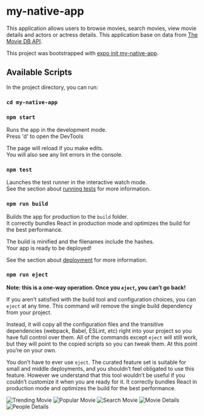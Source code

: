 ﻿# my-native-app
This application allows users to browse movies, search movies, view movie details and actors or actress details.
This application base on data from [The Movie DB API](https://www.themoviedb.org/documentation/api).

This project was bootstrapped with [expo init my-native-app](https://github.com/expo/expo-cli).
## Available Scripts

In the project directory, you can run:

### `cd my-native-app`
### `npm start`

Runs the app in the development mode.<br />
Press 'd' to open the DevTools

The page will reload if you make edits.<br />
You will also see any lint errors in the console.

### `npm test`

Launches the test runner in the interactive watch mode.<br />
See the section about [running tests](https://facebook.github.io/create-react-app/docs/running-tests) for more information.

### `npm run build`

Builds the app for production to the `build` folder.<br />
It correctly bundles React in production mode and optimizes the build for the best performance.

The build is minified and the filenames include the hashes.<br />
Your app is ready to be deployed!

See the section about [deployment](https://facebook.github.io/create-react-app/docs/deployment) for more information.

### `npm run eject`

**Note: this is a one-way operation. Once you `eject`, you can’t go back!**

If you aren’t satisfied with the build tool and configuration choices, you can `eject` at any time. This command will remove the single build dependency from your project.

Instead, it will copy all the configuration files and the transitive dependencies (webpack, Babel, ESLint, etc) right into your project so you have full control over them. All of the commands except `eject` will still work, but they will point to the copied scripts so you can tweak them. At this point you’re on your own.

You don’t have to ever use `eject`. The curated feature set is suitable for small and middle deployments, and you shouldn’t feel obligated to use this feature. However we understand that this tool wouldn’t be useful if you couldn’t customize it when you are ready for it.
It correctly bundles React in production mode and optimizes the build for the best performance.

![Trending Movie](https://github.com/TheoLinweijie/my-native-app/raw/master/imagefile/trending.png)
![Popular Movie](https://github.com/TheoLinweijie/my-native-app/raw/master/imagefile/popular.png)
![Search Movie](https://github.com/TheoLinweijie/my-native-app/raw/master/imagefile/search.png)
![Movie Details](https://github.com/TheoLinweijie/my-native-app/raw/master/imagefile/moviedetail.png)
![People Details](https://github.com/TheoLinweijie/my-native-app/raw/master/imagefile/peopledetail.png)
